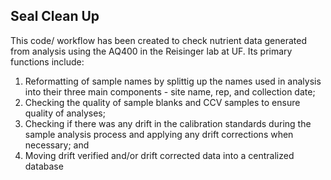## Seal Clean Up

This code/ workflow has been created to check nutrient data generated from analysis using the AQ400 in the Reisinger lab at UF. Its primary functions include:
1) Reformatting of sample names by splittig up the names used in analysis into their three main components - site name, rep, and collection date; 
2) Checking the quality of sample blanks and CCV samples to ensure quality of analyses; 
3) Checking if there was any drift in the calibration standards during the sample analysis process and applying any drift corrections when necessary; and 
4) Moving drift verified and/or drift corrected data into a centralized database 
